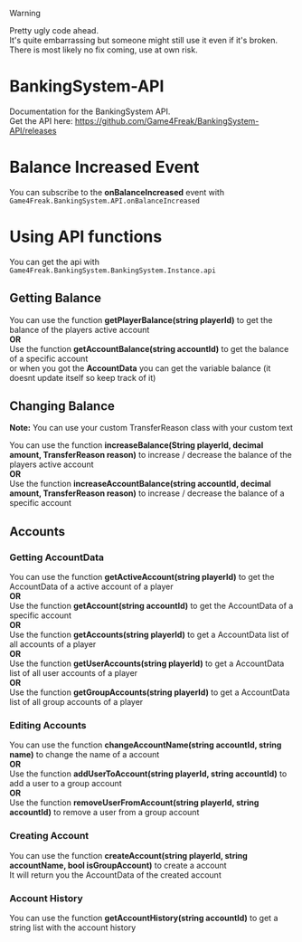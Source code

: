 > [!WARNING]  
> Pretty ugly code ahead.  
> It's quite embarrassing but someone might still use it even if it's broken.  
> There is most likely no fix coming, use at own risk.

# BankingSystem-API
Documentation for the BankingSystem API.  
Get the API here: https://github.com/Game4Freak/BankingSystem-API/releases

# Balance Increased Event
You can subscribe to the **onBalanceIncreased** event with ```Game4Freak.BankingSystem.API.onBalanceIncreased```

# Using API functions
You can get the api with ```Game4Freak.BankingSystem.BankingSystem.Instance.api```

## Getting Balance
You can use the function **getPlayerBalance(string playerId)** to get the balance of the players active account  
**OR**  
Use the function **getAccountBalance(string accountId)** to get the balance of a specific account  
or when you got the **AccountData** you can get the variable balance (it doesnt update itself so keep track of it)  

## Changing Balance
**Note:** You can use your custom TransferReason class with your custom text  
  
You can use the function **increaseBalance(String playerId, decimal amount, TransferReason reason)** to increase / decrease the balance of the players active account  
**OR**  
Use the function **increaseAccountBalance(string accountId, decimal amount, TransferReason reason)** to increase / decrease the balance of a specific account  

## Accounts
### Getting AccountData
You can use the function **getActiveAccount(string playerId)** to get the AccountData of a active account of a player  
**OR**  
Use the function **getAccount(string accountId)** to get the AccountData of a specific account  
**OR**  
Use the function **getAccounts(string playerId)** to get a AccountData list of all accounts of a player  
**OR**  
Use the function **getUserAccounts(string playerId)** to get a AccountData list of all user accounts of a player  
**OR**  
Use the function **getGroupAccounts(string playerId)** to get a AccountData list of all group accounts of a player  

### Editing Accounts
You can use the function **changeAccountName(string accountId, string name)** to change the name of a account  
**OR**  
Use the function **addUserToAccount(string playerId, string accountId)** to add a user to a group account  
**OR**  
Use the function **removeUserFromAccount(string playerId, string accountId)** to remove a user from a group account  

### Creating Account
You can use the function **createAccount(string playerId, string accountName, bool isGroupAccount)** to create a account  
It will return you the AccountData of the created account  

### Account History
You can use the function **getAccountHistory(string accountId)** to get a string list with the account history  
